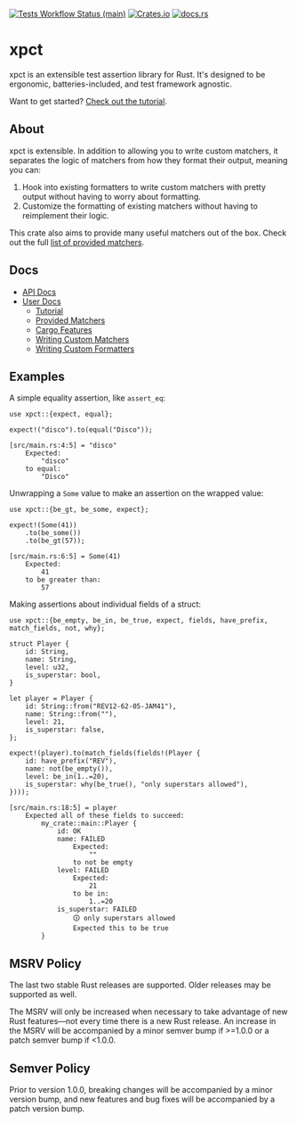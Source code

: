 [![Tests Workflow Status (main)](https://img.shields.io/github/actions/workflow/status/lostatc/xpct/test.yaml?branch=main&label=Tests&style=for-the-badge&logo=github)](https://github.com/lostatc/xpct/actions/workflows/test.yaml)
[![Crates.io](https://img.shields.io/crates/v/xpct?logo=rust&style=for-the-badge)](https://crates.io/crates/xpct)
[![docs.rs](https://img.shields.io/docsrs/xpct?logo=docs.rs&style=for-the-badge)](https://docs.rs/xpct)

# xpct

xpct is an extensible test assertion library for Rust. It's designed to be
ergonomic, batteries-included, and test framework agnostic.

Want to get started? [Check out the
tutorial](https://docs.rs/xpct/latest/xpct/docs/tutorial/index.html).

## About

xpct is extensible. In addition to allowing you to write custom matchers, it
separates the logic of matchers from how they format their output, meaning you
can:

1. Hook into existing formatters to write custom matchers with pretty output
   without having to worry about formatting.
2. Customize the formatting of existing matchers without having to reimplement
   their logic.

This crate also aims to provide many useful matchers out of the box. Check out
the full [list of provided
matchers](https://docs.rs/xpct/latest/xpct/docs/matcher_list/index.html).

## Docs

- [API Docs](https://docs.rs/xpct/latest/xpct/index.html)
- [User Docs](https://docs.rs/xpct/latest/xpct/docs/index.html)
  - [Tutorial](https://docs.rs/xpct/latest/xpct/docs/tutorial/index.html)
  - [Provided Matchers](https://docs.rs/xpct/latest/xpct/docs/matcher_list/index.html)
  - [Cargo Features](https://docs.rs/xpct/latest/xpct/docs/cargo_features/index.html)
  - [Writing Custom Matchers](https://docs.rs/xpct/latest/xpct/docs/writing_matchers/index.html)
  - [Writing Custom Formatters](https://docs.rs/xpct/latest/xpct/docs/writing_formatters/index.html)

## Examples

A simple equality assertion, like `assert_eq`:

```rust,should_panic
use xpct::{expect, equal};

expect!("disco").to(equal("Disco"));
```

```text
[src/main.rs:4:5] = "disco"
    Expected:
        "disco"
    to equal:
        "Disco"
```

Unwrapping a `Some` value to make an assertion on the wrapped value:

```rust,should_panic
use xpct::{be_gt, be_some, expect};

expect!(Some(41))
    .to(be_some())
    .to(be_gt(57));
```

```text
[src/main.rs:6:5] = Some(41)
    Expected:
        41
    to be greater than:
        57
```

Making assertions about individual fields of a struct:

```rust,should_panic
use xpct::{be_empty, be_in, be_true, expect, fields, have_prefix, match_fields, not, why};

struct Player {
    id: String,
    name: String,
    level: u32,
    is_superstar: bool,
}

let player = Player {
    id: String::from("REV12-62-05-JAM41"),
    name: String::from(""),
    level: 21,
    is_superstar: false,
};

expect!(player).to(match_fields(fields!(Player {
    id: have_prefix("REV"),
    name: not(be_empty()),
    level: be_in(1..=20),
    is_superstar: why(be_true(), "only superstars allowed"),
})));
```

```text
[src/main.rs:18:5] = player
    Expected all of these fields to succeed:
        my_crate::main::Player {
            id: OK
            name: FAILED
                Expected:
                    ""
                to not be empty
            level: FAILED
                Expected:
                    21
                to be in:
                    1..=20
            is_superstar: FAILED
                🛈 only superstars allowed
                Expected this to be true
        }
```

## MSRV Policy

The last two stable Rust releases are supported. Older releases may be supported
as well.

The MSRV will only be increased when necessary to take advantage of new Rust
features—not every time there is a new Rust release. An increase in the MSRV
will be accompanied by a minor semver bump if >=1.0.0 or a patch semver bump if
<1.0.0.

## Semver Policy

Prior to version 1.0.0, breaking changes will be accompanied by a minor version
bump, and new features and bug fixes will be accompanied by a patch version
bump.
